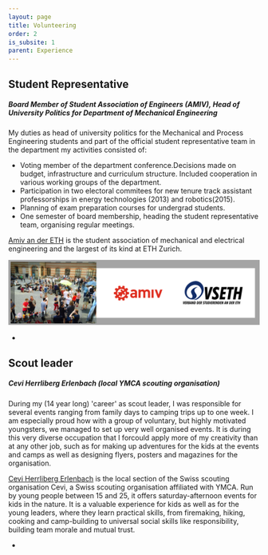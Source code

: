 ```yaml
---
layout: page
title: Volunteering
order: 2
is_subsite: 1
parent: Experience
---
```

<body class="theme-base-0d">

## Student Representative
##### Board Member of Student Association of Engineers (AMIV), Head of University Politics for Department of Mechanical Engineering
My duties as head of university politics for the Mechanical and Process Engineering students and part of the official student representative team in the department my activities consisted of:

* Voting member of the department conference.Decisions made on budget, infrastructure and curriculum structure. Included cooperation in various working groups of the department.
* Participation in two electoral commitees for new tenure track assistant professorships in energy technologies (2013) and robotics(2015).
* Planning of exam preparation courses for undergrad students.
* One semester of board membership, heading the student representative team, organising regular meetings.

[Amiv an der ETH](http://www.amiv.ch/) is the student association of mechanical and electrical engineering and the largest of its kind at ETH Zurich.

![Volunteering](/assets/volunteering_ETH.png)

-

## Scout leader
##### Cevi Herrliberg Erlenbach (local YMCA scouting organisation)
During my (14 year long) 'career' as scout leader, I was responsible for several events ranging from family days to camping trips up to one week.
I am especially proud how with a group of voluntary, but highly motivated youngsters, we managed to set up very well organised events.
It is during this very diverse occupation that I  forcould apply more of my creativity than at any other job, such as for making up adventures for the kids at the events and camps as well as designing flyers, posters and magazines for the organisation.

[Cevi Herrliberg Erlenbach](http://www.cevihe.ch) is the local section of the Swiss scouting organisation Cevi, a Swiss scouting organisation affiliated with YMCA. Run by young people between 15 and 25, it offers saturday-afternoon events for kids in the nature.
It is a valuable experience for kids as well as for the young leaders, where they learn practical skills, from firemaking, hiking, cooking and camp-building to universal social skills like responsibility, building team morale and mutual trust.

+
